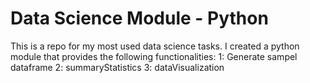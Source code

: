 # Data Science Module - Python

This is a repo for my most used data science tasks. I created a python module that provides the following functionalities:
    1: Generate sampel dataframe
    2: summaryStatistics 
    3: dataVisualization